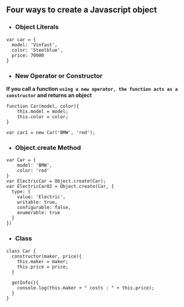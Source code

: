## Four ways to create a Javascript object

- ### **Object Literals**

```
var car = {
  model: 'Vinfast',
  color: 'Steelblue',
  price: 70000
}
```

- ### **New Operator or Constructor**

**If you call a function `using a new operator, the function acts as a constructor` and returns an object**

```
function Car(model, color){
    this.model = model;
    this.color = color;
}

var car1 = new Car('BMW', 'red');
```

- ### **Object.create Method**

```
var Car = {
    model: 'BMW',
    color: 'red'
}
var ElectricCar = Object.create(Car);
var ElectricCar02 = Object.create(Car, {
  type: {
    value: 'Electric',
    writable: true,
    configurable: false,
    enumerable: true
  }
})
```

- ### **Class**

```
class Car {
  constructor(maker, price){
    this.maker = maker;
    this.price = price;
  }

  getInfo(){
    console.log(this.maker + " costs : " + this.price);
  }
}
```
